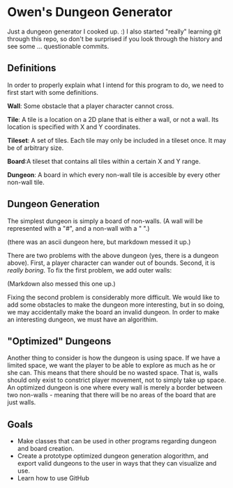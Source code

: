 # Owen's Dungeon Generator

Just a dungeon generator I cooked up. :) I also started "really" learning git through this repo, so don't be surprised if you look through the history and see some ... questionable commits.

## Definitions
In order to properly explain what I intend for this program to do, we need to first start with some definitions.

**Wall**: Some obstacle that a player character cannot cross.

**Tile**: A tile is a location on a 2D plane that is either a wall, or not a wall. Its location is specified with X and Y coordinates.

**Tileset**: A set of tiles. Each tile may only be included in a tileset once. It may be of arbitrary size.

**Board**:A tileset that contains all tiles within a certain X and Y range.

**Dungeon**: A board in which every non-wall tile is accesible by every other non-wall tile. 


## Dungeon Generation
The simplest dungeon is simply a board of non-walls. (A wall will be represented with a "#", and a non-wall with a " ".)


(there was an ascii dungeon here, but markdown messed it up.)


There are two problems with the above dungeon (yes, there is a dungeon above). First, a player character can wander out of bounds. Second, it is *really boring*. To fix the first problem, we add outer walls:


(Markdown also messed this one up.)


Fixing the second problem is considerably more difficult. We would like to add some obstacles to make the dungeon more interesting, but in so doing, we may accidentally make the board an invalid dungeon. In order to make an interesting dungeon, we must have an algorithim.


## "Optimized" Dungeons
Another thing to consider is how the dungeon is using space. If we have a limited space, we want the player to be able to explore as much as he or she can. This means that there should be no wasted space. That is, walls should only exist to constrict player movement, not to simply take up space. An optimized dungeon is one where every wall is merely a border between two non-walls - meaning that there will be no areas of the board that are just walls.


## Goals
+ Make classes that can be used in other programs regarding dungeon and board creation.
+ Create a prototype optimized dungeon generation alogorithm, and export valid dungeons to the user in ways that they can visualize and use.
+ Learn how to use GitHub
